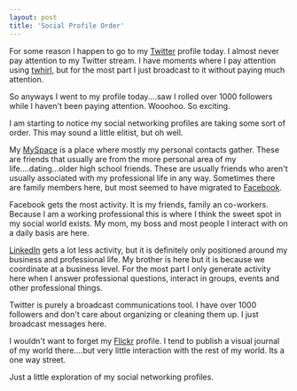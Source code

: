 ```yaml
---
layout: post
title: 'Social Profile Order'
---
```

For some reason I happen to go to my <a class="zem_slink" title="Twitter" rel="homepage" href="http://twitter.com">Twitter</a> profile today. I almost never pay attention to my Twitter stream. I have moments where I pay attention using <a class="zem_slink" title="Twhirl" rel="homepage" href="http://www.twhirl.org">twhirl</a>, but for the most part I just broadcast to it without paying much attention.<p></p>
So anyways I went to my profile today....saw I rolled over 1000 followers while I haven't been paying attention. Wooohoo. So exciting.<p></p>
I am starting to notice my social networking profiles are taking some sort of order. This may sound a little elitist, but oh well.<p></p>
My <a class="zem_slink" title="MySpace" rel="homepage" href="http://myspace.com">MySpace</a> is a place where mostly my personal contacts gather. These are friends that usually are from the more personal area of my life....dating...older high school friends. These are usually friends who aren't usually associated with my professional life in any way. Sometimes there are family members here, but most seemed to have migrated to <a class="zem_slink" title="Facebook" rel="homepage" href="http://facebook.com">Facebook</a>.<p></p>
Facebook gets the most activity. It is my friends, family an co-workers. Because I am a working professional this is where I think the sweet spot in my social world exists. My mom, my boss and most people I interact with on a daily basis are here.<p></p>
<a class="zem_slink" title="LinkedIn" rel="homepage" href="http://www.linkedin.com">LinkedIn</a> gets a lot less activity, but it is definitely only positioned around my business and professional life. My brother is here but it is because we coordinate at a business level. For the most part I only generate activity here when I answer professional questions, interact in groups, events and other professional things.<p></p>
Twitter is purely a broadcast communications tool. I have over 1000 followers and don't care about organizing or cleaning them up. I just broadcast messages here.<p></p>
I wouldn't want to forget my <a class="zem_slink" title="Flickr" rel="homepage" href="http://www.flickr.com">Flickr</a> profile. I tend to publish a visual journal of my world there....but very little interaction with the rest of my world. Its a one way street.<p></p>
Just a little exploration of my social networking profiles.
